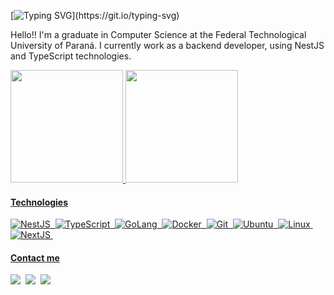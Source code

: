 <!-- <img width=100% src="https://capsule-render.vercel.app/api?type=waving&color=125DB3&height=120&section=header"/> -->

[![Typing SVG](https://readme-typing-svg.herokuapp.com/?color=FFFFFF&size=25&vCenter=true&width=1000&lines=Olá,+seja+bem+vindo!)](https://git.io/typing-svg)

Hello!! I'm a graduate in Computer Science at the Federal Technological University of Paraná. I currently work as a backend developer, using NestJS and TypeScript technologies.


<a href="https://github.com/DiogoRodriguees">
<img height="180em"  src="https://github-readme-stats.vercel.app/api?username=DiogoRodriguees&show_icons=true&theme=github_dark&include_all_commits=true&count_private=true&hide_border=true&title_color=f2f2f2"/>
   
<img height="180em" src="https://github-readme-stats.vercel.app/api/top-langs/?username=DiogoRodriguees&layout=compact&langs_count=7&theme=github_dark&hide=C,Makefile&hide_border=true&title_color=FFF"/>


#### Technologies  
![NestJS](https://img.shields.io/badge/-NestJs-ea2845?style=for-the-badge&logo=nestjs&logoColor=white)&nbsp;
![TypeScript](https://img.shields.io/badge/-TypeScript-%23377CC8.svg?style=for-the-badge&logo=typescript&logoColor=%23FFF)&nbsp;
![GoLang](https://img.shields.io/badge/Go-00ADD8?style=for-the-badge&logo=go&logoColor=white)&nbsp;
![Docker](https://img.shields.io/badge/docker-%23119AD4.svg?style=for-the-badge&logo=docker&logoColor=white)&nbsp;
![Git](https://img.shields.io/badge/-Git-%23E84D31.svg?style=for-the-badge&logo=git&logoColor=%23FFF)&nbsp;
![Ubuntu](https://img.shields.io/badge/Ubuntu-%23DD4814?style=for-the-badge&logo=ubuntu&logoColor=white)&nbsp;
![Linux](https://img.shields.io/badge/Linux-%23003561?style=for-the-badge&logo=linux&logoColor=%23FFF)&nbsp;
![NextJS](https://img.shields.io/badge/-Next.js-%23000.svg?style=for-the-badge&logo=nextdotjs&logoColor=white)&nbsp;
<!-- ![Javacript](https://img.shields.io/badge/-JavaScript-%23ecb000.svg?style=for-the-badge&logo=javascript&logoColor=%23FFF)&nbsp; -->
<!-- ![NodeJS](https://img.shields.io/badge/-Node.js-%238BBF3D.svg?style=for-the-badge&logo=node.js&logoColor=%23FFF)&nbsp; -->
<!-- ![C++](https://img.shields.io/badge/-C++-%2300427E.svg?style=for-the-badge&logo=C%2B%2B&logoColor=%23FFF)&nbsp; -->
<!-- ![React](https://img.shields.io/badge/-React-%2336B7F0.svg?style=for-the-badge&logo=react&logoColor=%23FFF)&nbsp; -->
<!-- ![Tailwind](https://img.shields.io/badge/-Tailwind-%2336B7F0.svg?style=for-the-badge&logo=tailwindcss&logoColor=%23FFF)&nbsp; -->
<!-- ![PostgreSQL](https://img.shields.io/badge/postgresql-%2300599C.svg?style=for-the-badge&logo=postgresql&logoColor=white)&nbsp; -->
<!--  ![MySQL](https://img.shields.io/badge/-MySQL-%2300718B.svg?style=for-the-badge&logo=mysql&logoColor=%23FFF)&nbsp; -->

#### Contact me
<a href="https://www.instagram.com/di0go_rodrigues" target="_blank"><img src="https://img.shields.io/badge/-Instagram-%230077B5?style=for-the-badge&logo=instagram&logoColor=white&backgroundoolor=" target="_blank"></a>&nbsp;
<a href = "mailto:diogorodrigueslife@gmail.com"><img src="https://img.shields.io/badge/-Gmail-%230077B5?style=for-the-badge&logo=gmail&logoColor=white" target="_blank"></a>&nbsp;
<a href="https://www.linkedin.com/in/diogorodriguees" target="_blank"><img src="https://img.shields.io/badge/-LinkedIn-%230077B5?style=for-the-badge&logo=linkedin&logoColor=white" target="_blank"></a> &nbsp;

<!--    <img width=100% src="https://capsule-render.vercel.app/api?type=waving&color=125DB3&height=120&section=footer"/> -->
